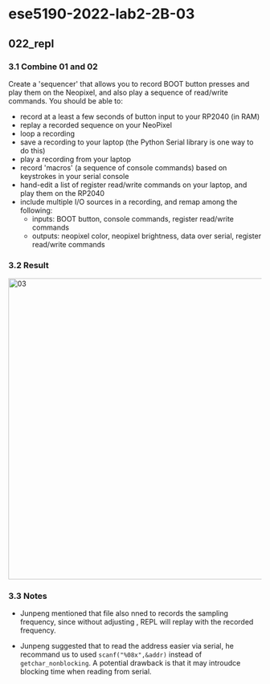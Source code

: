 # ese5190-2022-lab2-2B-03

## 022_repl

### 3.1 Combine 01 and 02

Create a 'sequencer' that allows you to record BOOT button presses and play them on the Neopixel, and also play a sequence of read/write commands. You should be able to:

- record at a least a few seconds of button input to your RP2040 (in RAM)
- replay a recorded sequence on your NeoPixel
- loop a recording
- save a recording to your laptop (the Python Serial library is one way to do this)
- play a recording from your laptop
- record 'macros' (a sequence of console commands) based on keystrokes in your serial console
- hand-edit a list of register read/write commands on your laptop, and play them on the RP2040
- include multiple I/O sources in a recording, and remap among the following:
	- inputs: BOOT button, console commands, register read/write commands
	- outputs: neopixel color, neopixel brightness, data over serial, register read/write commands

### 3.2 Result

<img src="./01_registers.gif" alt="03" width="600"/>

### 3.3 Notes

- Junpeng mentioned that file also nned to records the sampling frequency, since without adjusting <frequency>, REPL will replay with the recorded frequency.

- Junpeng suggested that to read the address easier via serial, he recommand us to used `scanf("%08x",&addr)` instead of `getchar_nonblocking`. A potential drawback is that it may introudce blocking time when reading from serial.